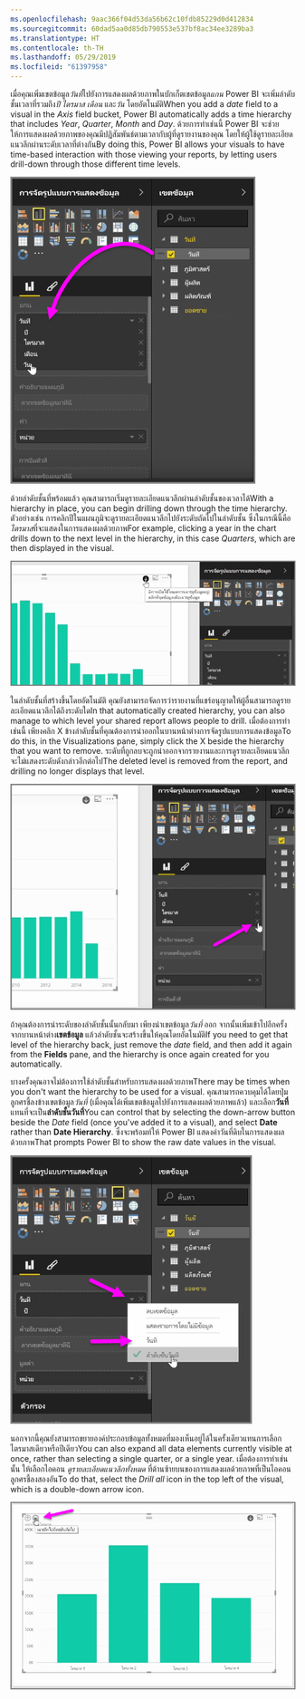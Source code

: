 ```yaml
---
ms.openlocfilehash: 9aac366f04d53da56b62c10fdb85229d0d412834
ms.sourcegitcommit: 60dad5aa0d85db790553e537bf8ac34ee3289ba3
ms.translationtype: HT
ms.contentlocale: th-TH
ms.lasthandoff: 05/29/2019
ms.locfileid: "61397958"
---
```

<span data-ttu-id="47384-101">เมื่อคุณเพิ่มเขตข้อมูล*วันที่*ไปยังการแสดงผลด้วยภาพในบักเก็ตเขตข้อมูล*แกน* Power BI จะเพิ่มลำดับชั้นเวลาที่รวมถึง*ปี* *ไตรมาส* *เดือน* และ*วัน* โดยอัตโนมัติ</span><span class="sxs-lookup"><span data-stu-id="47384-101">When you add a *date* field to a visual in the *Axis* field bucket, Power BI automatically adds a time hierarchy that includes *Year*, *Quarter*, *Month* and *Day*.</span></span> <span data-ttu-id="47384-102">ด้วยการทำเช่นนี้ Power BI จะช่วยให้การแสดงผลด้วยภาพของคุณมีปฏิสัมพันธ์ตามเวลากับผู้ที่ดูรายงานของคุณ โดยให้ผู้ใช้ดูรายละเอียดแนวลึกผ่านระดับเวลาที่ต่างกัน</span><span class="sxs-lookup"><span data-stu-id="47384-102">By doing this, Power BI allows your visuals to have time-based interaction with those viewing your reports, by letting users drill-down through those different time levels.</span></span>

![](media/3-11g-visual-hierarchies-drilling/3-11g_1.png)

<span data-ttu-id="47384-103">ด้วยลำดับชั้นที่พร้อมแล้ว คุณสามารถเริ่มดูรายละเอียดแนวลึกผ่านลำดับชั้นของเวลาได้</span><span class="sxs-lookup"><span data-stu-id="47384-103">With a hierarchy in place, you can begin drilling down through the time hierarchy.</span></span> <span data-ttu-id="47384-104">ตัวอย่างเช่น การคลิกปีในแผนภูมิจะดูรายละเอียดแนวลึกไปยังระดับถัดไปในลำดับชั้น ซึ่งในกรณีนี้คือ*ไตรมาส*ที่จะแสดงในการแสดงผลด้วยภาพ</span><span class="sxs-lookup"><span data-stu-id="47384-104">For example, clicking a year in the chart drills down to the next level in the hierarchy, in this case *Quarters*, which are then displayed in the visual.</span></span>

![](media/3-11g-visual-hierarchies-drilling/3-11g_2.png)

<span data-ttu-id="47384-105">ในลำดับชั้นที่สร้างขึ้นโดยอัตโนมัติ คุณยังสามารถจัดการว่ารายงานที่แชร์อนุญาตให้ผู้อื่นสามารถดูรายละเอียดแนวลึกได้ถึงระดับใด</span><span class="sxs-lookup"><span data-stu-id="47384-105">In that automatically created hierarchy, you can also manage to which level your shared report allows people to drill.</span></span> <span data-ttu-id="47384-106">เมื่อต้องการทำเช่นนี้ เพียงคลิก X ข้างลำดับชั้นที่คุณต้องการนำออกในบานหน้าต่างการจัดรูปแบบการแสดงข้อมูล</span><span class="sxs-lookup"><span data-stu-id="47384-106">To do this, in the Visualizations pane, simply click the X beside the hierarchy that you want to remove.</span></span> <span data-ttu-id="47384-107">ระดับที่ถูกลบจะถูกนำออกจากรายงานและการดูรายละเอียดแนวลึกจะไม่แสดงระดับดังกล่าวอีกต่อไป</span><span class="sxs-lookup"><span data-stu-id="47384-107">The deleted level is removed from the report, and drilling no longer displays that level.</span></span>

![](media/3-11g-visual-hierarchies-drilling/3-11g_3.png)

<span data-ttu-id="47384-108">ถ้าคุณต้องการนำระดับของลำดับชั้นนั้นกลับมา เพียงนำเขตข้อมูล*วันที่* ออก จากนั้นเพิ่มเข้าไปอีกครั้งจากบานหน้าต่าง**เขตข้อมูล** แล้วลำดับชั้นจะสร้างขึ้นให้คุณโดยอัตโนมัติ</span><span class="sxs-lookup"><span data-stu-id="47384-108">If you need to get that level of the hierarchy back, just remove the *date* field, and then add it again from the **Fields** pane, and the hierarchy is once again created for you automatically.</span></span>

<span data-ttu-id="47384-109">บางครั้งคุณอาจไม่ต้องการใช้ลำดับชั้นสำหรับการแสดงผลด้วยภาพ</span><span class="sxs-lookup"><span data-stu-id="47384-109">There may be times when you don't want the hierarchy to be used for a visual.</span></span> <span data-ttu-id="47384-110">คุณสามารถควบคุมได้โดยปุ่มลูกศรชี้ลงข้างเขตข้อมูล*วันที่* (เมื่อคุณได้เพิ่มเขตข้อมูลไปยังการแสดงผลด้วยภาพแล้ว) และเลือก**วันที่** แทนที่จะเป็น**ลำดับชั้นวันที่**</span><span class="sxs-lookup"><span data-stu-id="47384-110">You can control that by selecting the down-arrow button beside the *Date* field (once you've added it to a visual), and select **Date** rather than **Date Hierarchy**.</span></span> <span data-ttu-id="47384-111">ซึ่งจะพร้อมท์ให้ Power BI แสดงค่าวันที่ดิบในการแสดงผลด้วยภาพ</span><span class="sxs-lookup"><span data-stu-id="47384-111">That prompts Power BI to show the raw date values in the visual.</span></span>

![](media/3-11g-visual-hierarchies-drilling/3-11g_4.png)

<span data-ttu-id="47384-112">นอกจากนี้คุณยังสามารถขยายองค์ประกอบข้อมูลทั้งหมดที่มองเห็นอยู่ได้ในครั้งเดียวแทนการเลือกไตรมาสเดียวหรือปีเดียว</span><span class="sxs-lookup"><span data-stu-id="47384-112">You can also expand all data elements currently visible at once, rather than selecting a single quarter, or a single year.</span></span> <span data-ttu-id="47384-113">เมื่อต้องการทำเช่นนั้น ให้เลือกไอคอน *ดูรายละเอียดแนวลึกทั้งหมด* ที่ด้านซ้ายบนของการแสดงผลด้วยภาพที่เป็นไอคอนลูกศรชี้ลงสองอัน</span><span class="sxs-lookup"><span data-stu-id="47384-113">To do that, select the *Drill all* icon in the top left of the visual, which is a double-down arrow icon.</span></span>

![](media/3-11g-visual-hierarchies-drilling/3-11g_5.png)

